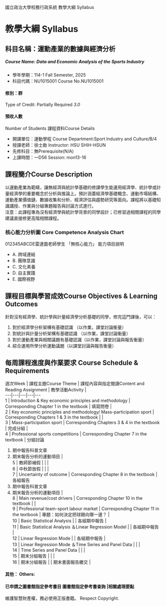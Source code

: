 國立政治大學校務行政系統 教學大綱 Syllabus
# 教學大綱 Syllabus
##  科目名稱：運動產業的數據與經濟分析
#####  Course Name: Data and Economic Analysis of the Sports Industry
  * 學年學期：114-1 Fall Semester, 2025 
  * 科目代碼：NU1015001 Course No.NU1015001
#### 修別：群
Type of Credit: Partially Required 
_3.0_
#### 預收人數
Number of Students
課程資料Course Details
  * 開課單位：運動學程 Course Department:Sport Industry and Culture/B/4 
  * 授課老師：徐士勛 Instructor: HSU SHIH-HSUN 
  * 先修科目：無Prerequisite(N/A)
  * 上課時間：一D56 Session: mon13-16
##  課程簡介Course Description
以運動產業為範疇，讓無經濟與統計學基礎的修課學生能運用經濟學、統計學或計量經濟學的重要概念於分析與推論上。預計涵蓋經濟學基礎概念、運動市場結構、運動產業價值鏈、數據收集和分析、經濟評估與趨勢研究等面向。課程將以基礎知識講授、作業與分組專題報告與討論方式進行。  
注意：此課程專為沒有經濟學與統計學背景的同學設計；已修習過相關課程的同學建議直接修更高階相關課程。
###  核心能力分析圖 Core Competence Analysis Chart
012345ABCDE雷達圖老師學生
「無核心能力」 
能力項目說明
  * A. 跨域連結
  * B. 團隊意識
  * C. 文化素養
  * D. 自主實踐
  * E. 國際視野
##  課程目標與學習成效Course Objectives & Learning Outcomes 
針對沒有經濟學、統計學與計量經濟學分析基礎的同學，修完這門課後，可以：  
1. 對於經濟學分析架構有基礎認識 （以作業，課堂討論衡量）
2. 對統計與計量分析架構有基礎認識 （以作業，課堂討論衡量）
3. 對於運動產業與相關議題有基礎認識（以作業，課堂討論與報告衡量）
4. 綜合運用所學分析運動議題（以課堂討論與報告衡量）
##  每周課程進度與作業要求 Course Schedule & Requirements
週次Week |  課程主題Course Theme |  課程內容與指定閱讀Content and Reading Assignment |  教學活動Activity |   
---|---|---|---|---  
1 |  Introduction & Key economic principles and methodology  |  Corresponding Chapter 1 in the textbook |  填寫問卷 |   
2 |  Key economic principles and methodology/ Mass-participation sport |  Corresponding Chapters 1 & 3 in the textbook |  |   
3 |  Mass-participation sport |  Corresponding Chapters 3 & 4 in the textbook |  完成分組 |   
4 |  Professional sports competitions |  Corresponding Chapter 7 in the textbook |  分組討論  
1. 期中報告科普文章  
2. 期末報告分析的運動項目 |   
5 |  教師節補假 |  |  |   
6 |  中秋節放假 |  |  |   
7 |  Uncertainty of outcome |  Corresponding Chapter 8 in the textbook |  各組報告  
1. 期中報告科普文章  
2. 期末報告分析的運動項目 |   
8 |  Main revenue/cost drivers |  Corresponding Chapter 10 in the textbook |  |   
9 |  Professional team-sport labour market |  Corresponding Chapter 11 in the textbook |  專題：如何決定把球踢向哪一邊？ |   
10 |  Basic Statistical Analysis  |  |  各組期中報告 |   
11 |  Basic Statistical Analysis ＆Linear Regression Model  |  |  各組期中報告 |   
12 |  Linear Regression Mode |  |  各組期中報告 |   
13 |  Linear Regression Mode ＆Time Series and Panel Data |  |  |   
14 |  Time Series and Panel Data |  |  |   
15 |  期末分組報告 |  |  |   
16 |  期末分組報告 |  |  期末書面報告繳交 |   
####  其他： Others:
####  已申請之圖書館指定參考書目  圖書館指定參考書查詢 |相關處理要點
維護智慧財產權，務必使用正版書籍。 Respect Copyright.